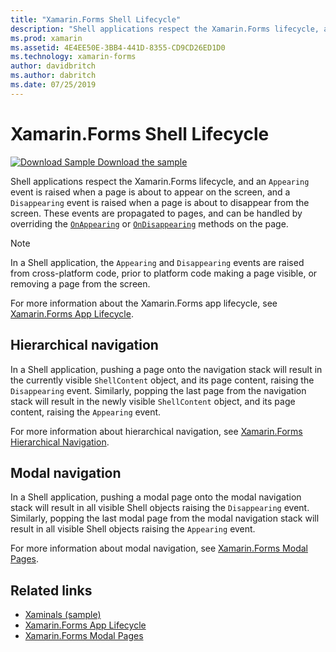 ```yaml
---
title: "Xamarin.Forms Shell Lifecycle"
description: "Shell applications respect the Xamarin.Forms lifecycle, and an Appearing event is raised when a page is about to appear on the screen, and a Disappearing event is raised when a page is about to disappear from the screen."
ms.prod: xamarin
ms.assetid: 4E4EE50E-3BB4-441D-8355-CD9CD26ED1D0
ms.technology: xamarin-forms
author: davidbritch
ms.author: dabritch
ms.date: 07/25/2019
---
```


# Xamarin.Forms Shell Lifecycle

[![Download Sample](~/media/shared/download.png) Download the sample](https://github.com/xamarin/xamarin-forms-samples/tree/master/UserInterface/Xaminals/)

Shell applications respect the Xamarin.Forms lifecycle, and an `Appearing` event is raised when a page is about to appear on the screen, and a `Disappearing` event is raised when a page is about to disappear from the screen. These events are propagated to pages, and can be handled by overriding the [`OnAppearing`](xref:Xamarin.Forms.Page.OnAppearing) or [`OnDisappearing`](xref:Xamarin.Forms.Page.OnDisappearing) methods on the page.

> [!NOTE]
> In a Shell application, the `Appearing` and `Disappearing` events are raised from cross-platform code, prior to platform code making a page visible, or removing a page from the screen.

For more information about the Xamarin.Forms app lifecycle, see [Xamarin.Forms App Lifecycle](~/xamarin-forms/app-fundamentals/app-lifecycle.md).

## Hierarchical navigation

In a Shell application, pushing a page onto the navigation stack will result in the currently visible `ShellContent` object, and its page content, raising the `Disappearing` event. Similarly, popping the last page from the navigation stack will result in the newly visible `ShellContent` object, and its page content, raising the `Appearing` event.

For more information about hierarchical navigation, see [Xamarin.Forms Hierarchical Navigation](~/xamarin-forms/app-fundamentals/navigation/hierarchical.md).

## Modal navigation

In a Shell application, pushing a modal page onto the modal navigation stack will result in all visible Shell objects raising the `Disappearing` event. Similarly, popping the last modal page from the modal navigation stack will result in all visible Shell objects raising the `Appearing` event.

For more information about modal navigation, see [Xamarin.Forms Modal Pages](~/xamarin-forms/app-fundamentals/navigation/modal.md).

## Related links

- [Xaminals (sample)](https://github.com/xamarin/xamarin-forms-samples/tree/master/UserInterface/Xaminals/)
- [Xamarin.Forms App Lifecycle](~/xamarin-forms/app-fundamentals/app-lifecycle.md)
- [Xamarin.Forms Modal Pages](~/xamarin-forms/app-fundamentals/navigation/modal.md)
